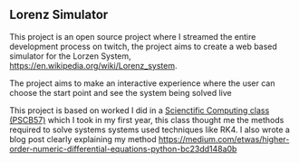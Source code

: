 ## Lorenz Simulator 

This project is an open source project where I streamed the entire development process on twitch, the project aims to create a web based simulator for the Lorzen System, https://en.wikipedia.org/wiki/Lorenz_system.

The project aims to make an interactive experience where the user can choose the start point and see the system being solved live

This project is based on worked I did in a [Scienctific Computing class (PSCB57)](https://github.com/CryogenicPlanet/Introduction-to-Scientific-Computing) which I took in my first year, this class thought me the methods required to solve systems systems used techniques like RK4. I also wrote a blog post clearly explaining my method https://medium.com/etwas/higher-order-numeric-differential-equations-python-bc23dd148a0b
